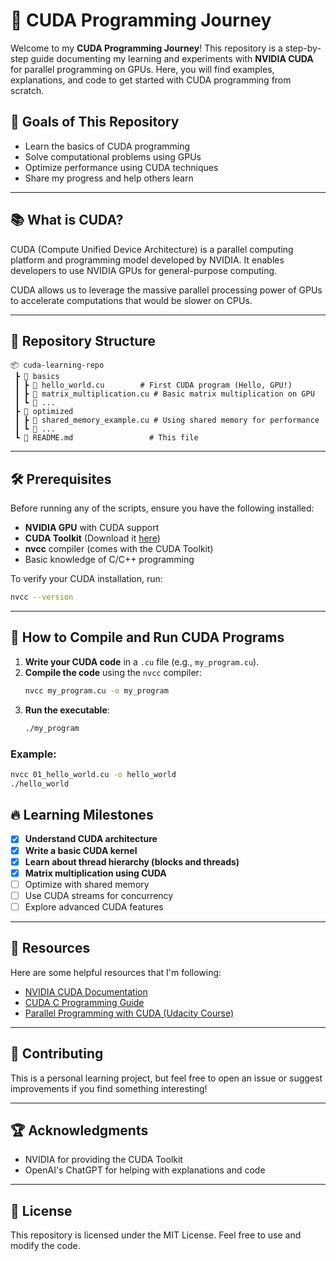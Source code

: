 # 🚀 CUDA Programming Journey

Welcome to my **CUDA Programming Journey**! This repository is a step-by-step guide documenting my learning and experiments with **NVIDIA CUDA** for parallel programming on GPUs. Here, you will find examples, explanations, and code to get started with CUDA programming from scratch.

## 🌟 Goals of This Repository
- Learn the basics of CUDA programming
- Solve computational problems using GPUs
- Optimize performance using CUDA techniques
- Share my progress and help others learn

---

## 📚 What is CUDA?

CUDA (Compute Unified Device Architecture) is a parallel computing platform and programming model developed by NVIDIA. It enables developers to use NVIDIA GPUs for general-purpose computing.

CUDA allows us to leverage the massive parallel processing power of GPUs to accelerate computations that would be slower on CPUs.

---

## 📁 Repository Structure

```
📦 cuda-learning-repo
 ┣ 📂 basics
 ┃ ┣ 📜 hello_world.cu        # First CUDA program (Hello, GPU!)
 ┃ ┣ 📜 matrix_multiplication.cu # Basic matrix multiplication on GPU
 ┃ ┗ 📜 ...
 ┣ 📂 optimized
 ┃ ┣ 📜 shared_memory_example.cu # Using shared memory for performance
 ┃ ┗ 📜 ...
 ┗ 📜 README.md                 # This file
```

---

## 🛠️ Prerequisites

Before running any of the scripts, ensure you have the following installed:
- **NVIDIA GPU** with CUDA support
- **CUDA Toolkit** (Download it [here](https://developer.nvidia.com/cuda-downloads))
- **nvcc** compiler (comes with the CUDA Toolkit)
- Basic knowledge of C/C++ programming

To verify your CUDA installation, run:
```bash
nvcc --version
```

---

## 🚀 How to Compile and Run CUDA Programs

1. **Write your CUDA code** in a `.cu` file (e.g., `my_program.cu`).
2. **Compile the code** using the `nvcc` compiler:
   ```bash
   nvcc my_program.cu -o my_program
   ```
3. **Run the executable**:
   ```bash
   ./my_program
   ```

### Example:
```bash
nvcc 01_hello_world.cu -o hello_world
./hello_world
```



## 🔥 Learning Milestones
- [x] **Understand CUDA architecture**
- [x] **Write a basic CUDA kernel**
- [x] **Learn about thread hierarchy (blocks and threads)**
- [x] **Matrix multiplication using CUDA**
- [ ] Optimize with shared memory
- [ ] Use CUDA streams for concurrency
- [ ] Explore advanced CUDA features

---

## 📖 Resources
Here are some helpful resources that I'm following:
- [NVIDIA CUDA Documentation](https://docs.nvidia.com/cuda/)
- [CUDA C Programming Guide](https://docs.nvidia.com/cuda/cuda-c-programming-guide/index.html)
- [Parallel Programming with CUDA (Udacity Course)](https://www.udacity.com/course/intro-to-parallel-programming--cs344)

---

## 🙌 Contributing
This is a personal learning project, but feel free to open an issue or suggest improvements if you find something interesting!

---

## 🏆 Acknowledgments
- NVIDIA for providing the CUDA Toolkit
- OpenAI's ChatGPT for helping with explanations and code

---

## 📄 License
This repository is licensed under the MIT License. Feel free to use and modify the code.
